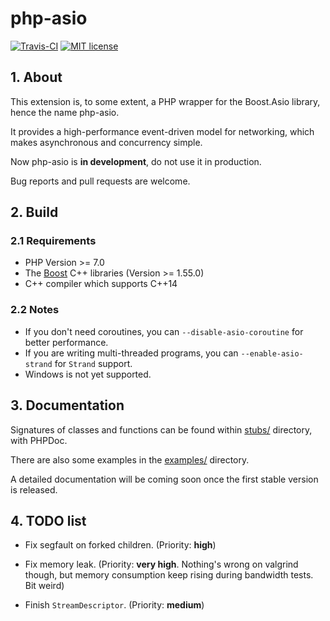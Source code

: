 # php-asio

[![Travis-CI](https://travis-ci.org/CismonX/php-asio.svg?branch=master)](https://travis-ci.org/CismonX/php-asio)
[![MIT license](https://img.shields.io/badge/licence-MIT-blue.svg)](https://opensource.org/licenses/MIT)

## 1. About

This extension is, to some extent, a PHP wrapper for the Boost.Asio library, hence the name php-asio.

It provides a high-performance event-driven model for networking, which makes asynchronous and concurrency simple.

Now php-asio is **in development**, do not use it in production.

Bug reports and pull requests are welcome.

## 2. Build

### 2.1 Requirements

* PHP Version >= 7.0
* The [Boost](http://www.boost.org/) C++ libraries (Version >= 1.55.0)
* C++ compiler which supports C++14

### 2.2 Notes

* If you don't need coroutines, you can `--disable-asio-coroutine` for better performance.
* If you are writing multi-threaded programs, you can `--enable-asio-strand` for `Strand` support.
* Windows is not yet supported.

## 3. Documentation

Signatures of classes and functions can be found within [stubs/](stubs/) directory, with PHPDoc.

There are also some examples in the [examples/](examples/) directory.

A detailed documentation will be coming soon once the first stable version is released.

## 4. TODO list

* Fix segfault on forked children. (Priority: **high**)

* Fix memory leak. (Priority: **very high**. Nothing's wrong on valgrind though, but memory consumption keep rising during bandwidth tests. Bit weird)

* Finish `StreamDescriptor`. (Priority: **medium**)